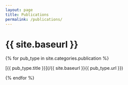 ```yaml
---
layout: page
title: Publications
permalink: /publications/
---
```


# {{ site.baseurl }}

{% for pub_type in site.categories.publication %}
    
[{{ pub_type.title }}](/{{ site.baseurl }}{{ pub_type.url }})

{% endfor %}

